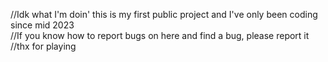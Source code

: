 //Idk what I'm doin' this is my first public project and I've only been coding since mid 2023
<br>
//If you know how to report bugs on here and find a bug, please report it
<br>
//thx for playing
